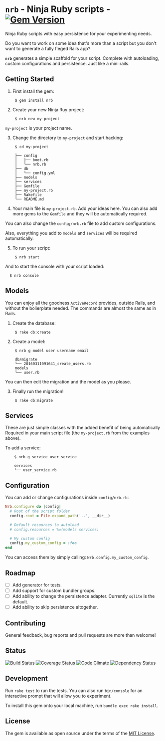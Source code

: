 # `nrb` - Ninja Ruby scripts - [![Gem Version](https://badge.fury.io/rb/nrb.svg)](https://badge.fury.io/rb/nrb)

Ninja Ruby scripts with easy persistence for your experimenting needs.

Do you want to work on some idea that's more than a script but you don't want to generate a fully fleged Rails app?

**`nrb`** generates a simple scaffold for your script. Complete with autoloading, custom configurations and persistence. Just like a mini rails.

## Getting Started

1. First install the gem:

        $ gem install nrb

2. Create your new Ninja Ruy project:

        $ nrb new my-project

  `my-project` is your project name.

3. Change the directory to `my-project` and start hacking:

        $ cd my-project

        ├── config
        │   ├── boot.rb
        │   └── nrb.rb
        ├── db
        │   └── config.yml
        ├── models
        ├── services
        ├── Gemfile
        ├── my-project.rb
        ├── Rakefile
        └── README.md

4. Your main file is `my-project.rb`. Add your ideas here. You can also add more gems to the `Gemfile` and they will be automatically required.

  You can also change the `config/nrb.rb` file to add custom configurations.

  Also, everything you add to `models` and `services` will be required automatically.

5. To run your script:

        $ nrb start

  And to start the console with your script loaded:

      $ nrb console

## Models

You can enjoy all the goodness `ActiveRecord` provides, outside Rails, and without the bolierplate needed. The commands are almost the same as in Rails.

1. Create the database:

        $ rake db:create

2. Create a model:

        $ nrb g model user username email

        db/migrate
        └── 20160311091641_create_users.rb
        models
        └── user.rb


  You can then edit the migration and the model as you please.

3. Finally run the migration!

        $ rake db:migrate

## Services

These are just simple classes with the added benefit of being automatically Required in your main script file (the `my-project.rb` from the examples above).

To add a service:

        $ nrb g service user_service

        services
        └── user_service.rb

## Configuration

You can add or change configurations inside `config/nrb.rb`:

```ruby
Nrb.configure do |config|
  # Root of the script folder
  config.root = File.expand_path('..', __dir__)

  # Default resources to autoload
  # config.resources = %w(models services)

  # My custom config
  config.my_custom_config = :foo
end
```

You can access them by simply calling: `Nrb.config.my_custom_config`.

## Roadmap

- [ ] Add generator for tests.
- [ ] Add support for custom bundler groups.
- [ ] Add ability to change the persistence adapter. Currently `sqlite` is the default.
- [ ] Add ability to skip persistence altogether.

## Contributing

General feedback, bug reports and pull requests are more than welcome!

## Status

[![Build Status](https://travis-ci.org/shuriu/nrb.svg?branch=master)](https://travis-ci.org/shuriu/nrb) [![Coverage Status](https://coveralls.io/repos/github/shuriu/nrb/badge.svg?branch=master)](https://coveralls.io/github/shuriu/nrb?branch=master) [![Code Climate](https://codeclimate.com/github/shuriu/nrb/badges/gpa.svg)](https://codeclimate.com/github/shuriu/nrb) [![Dependency Status](https://gemnasium.com/shuriu/nrb.svg)](https://gemnasium.com/shuriu/nrb)

## Development

Run `rake test` to run the tests. You can also run `bin/console` for an interactive prompt that will allow you to experiment.

To install this gem onto your local machine, run `bundle exec rake install`.

## License

The gem is available as open source under the terms of the [MIT License](http://opensource.org/licenses/MIT).

